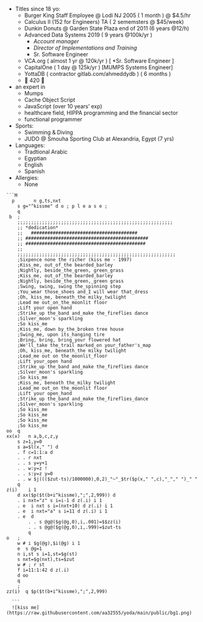 

<!---
aa32555/aa32555 is a ✨ special ✨ repository because its `README.md` (this file) appears on your GitHub profile.
You can click the Preview link to take a look at your changes.

- 👋 Hi, I’m @aa32555
- 👀 I’m interested in ...
- 🌱 I’m currently learning ...
- 💞️ I’m looking to collaborate on ...
- 📫 How to reach me ...
- 😄 Pronouns: ...
- ⚡ Fun fact: ...
--->
- Titles since 18 yo:
  - Burger King Staff Employee @ Lodi NJ 2005 ( 1 month ) @ $4.5/hr
  - Calculus II (152 for Engineers) TA ( 2 sememsters @ $45/week)
  - Dunkin Donuts @ Garden State Plaza  end of 2011 (6 years @12/h)
  - Advanced Data Systems 2019 ( 9 years @100k/yr )
    - *Account manager*
    - *Director of Implementations and Training*
    - Sr. Software Engineer
  - VCA.org ( almost 1 yr @ 120k/yr ) [ *Sr. Software Engineer ]
  - CapitalOne ( 1 day @ 125k/yr ) [MUMPS Systems Engineer]
  - YottaDB ( contractor gitlab.com/ahmeddydb ) ( 6 months )
  - 🌱 420 🌱
 - an expert in
   - Mumps
   - Cache Object Script
   - JavaScript (over 10 years’ exp)
   - healthcare field, HIPPA programming and the financial sector
   - functional programmer
- Sports:
    - Swimming & Diving
    - JUDO @ Smouha Sporting Club at Alexandria, Egypt (7 yrs) 
- Languages:
   - Tradtional Arabic
   - Egyptian
   - English
   - Spanish
- Allergies:
    - None

~~~~~~~~~~~~~~~~~~~~~~~~~~~~~~~~~~~~~~~~~~~~~~~~~~~~~~~~~~~~~~~~~~~~~~~~~~~~~~~~~~
```M
  p       n g,ts,nxt 
	s g="^kissme" d o ; p l e a s e ;
	q
 b	;
	;;;;;;;;;;;;;;;;;;;;;;;;;;;;;;;;;;;;;;;;;;;;;;;;;;;;;;;;;
	;; *dedication*
	;;	 #######################################
	;; #############################################
	;; ############################################ 
	;;
	;;;;;;;;;;;;;;;;;;;;;;;;;;;;;;;;;;;;;;;;;;;;;;;;;;;;;;;;;;
	;Sixpence none the richer (kiss me - 1997)
	;Kiss_me, out_of_the bearded_barley
	;Nightly, beside_the_green, green_grass
	;Kiss_me, out_of_the bearded_barley
	;Nightly, beside_the_green,_green grass
	;Swing, swing, swing the_spinning step
	;You_wear those_shoes and_I will wear that_dress
	;Oh, kiss_me, beneath_the milky_twilight
	;Lead me out_on_the_moonlit floor
	;Lift your open hand
	;Strike_up the_band and_make the_fireflies dance
	;Silver_moon's sparkling
	;So kiss_me
	;Kiss_me, down by_the_broken tree house
	;Swing_me, upon its_hanging tire
	;Bring, bring, bring_your flowered hat
	;We'll_take the_trail marked_on your_father's_map
	;Oh, kiss_me, beneath_the milky twilight
	;Lead_me out on the_moonlit_floor
	;Lift your_open hand
	;Strike_up the_band and_make the_fireflies dance
	;Silver_moon's sparkling
	;So kiss_me
	;Kiss_me, beneath the_milky twilight
	;Lead_me out_on the_moonlit floor
	;Lift your open_hand
	;Strike_up the_band and_make the_fireflies_dance
	;Silver_moon's sparkling
	;So kiss_me
	;So kiss_me
	;So kiss_me
	;So kiss_me
oo	q
xx(x)	n a,b,c,z,y
	s z=1,y=0
	s a=$l(x," ") d
	. f c=1:1:a d
	. . r nxt
	. . s y=y+1
	. . w:y=z !
	. . s:y=z y=0
	. . w $j((($zut-ts)/1000000),0,2)_"~"_$tr($p(x," ",c),"_"," ")_" "
	q
z(i)	i 1
	d xx($p($t(b+i^kissme),";",2,999)) d
	. i nxt="z" s i=i-1 d z(.i) i 1
	. e  i nxt s i=(nxt+10) d z(.i) i 1
	. e  i nxt="a" s i=11 d z(.i) i 1
	. e  d
        . . s @g@($g(@g,0),i,.001)=$$zz(i)
        . . s @g@($g(@g,0),i,.999)=$zut-ts
        q
o	;
	w # i $g(@g),$i(@g) i 1
	e  s @g=1
	n i,st s i=1,st=$g(st)
	s nxt=$g(nxt),ts=$zut
	w # ; r st 
	f i=11:1:42 d z(.i)
	d oo
	q
	;
zz(i)  q $p($t(b+i^kissme),";",2,999)

  ```
  ![kiss me](https://raw.githubusercontent.com/aa32555/yoda/main/public/bg1.png)
 
